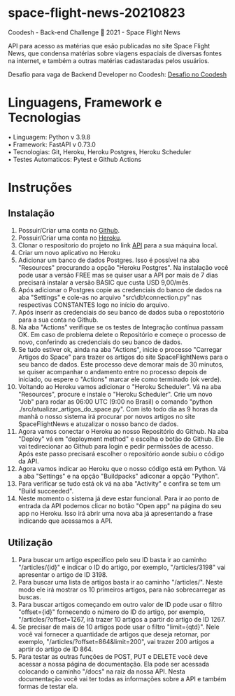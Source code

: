 # space-flight-news-20210823
Coodesh - Back-end Challenge 🏅 2021 - Space Flight News

API para acesso as matérias que esão publicadas no site Space Flight News, que condensa matérias sobre viagens espaciais de diversas fontes na internet, e também a outras matérias cadastaradas pelos usuários.

Desafio para vaga de Backend Developer no Coodesh: [Desafio no Coodesh](https://lab.coodesh.com/hgf777/space-flight-news-20210823)

# Linguagens, Framework e Tecnologias

• Linguagem: Python v 3.9.8<BR>
• Framework: FastAPI v 0.73.0<BR>
• Tecnologias: Git, Heroku, Heroku Postgres, Heroku Scheduler<BR>
• Testes Automaticos: Pytest e Github Actions

# Instruções

## Instalação

1) Possuir/Criar uma conta no [Github](https://github.com/).
2) Possuir/Criar uma conta no [Heroku](https://id.heroku.com/login).
3) Clonar o respositorio do projeto no link [API](https://github.com/hgf777-br/space-flight-news-20210823) para a sua máquina local.
4) Criar um novo aplicativo no Heroku
5) Adicionar um banco de dados Postgres. Isso é possível na aba "Resources" procurando a opção "Heroku Postgres". Na instalação você pode usar a versão FREE mas se quiser usar a API por mais de 7 dias precisará instalar a versão BASIC que custa USD 9,00/mês.
6) Após adicionar o Postgres copie as credenciais do banco de dados na aba "Settings" e cole-as no arquivo "src\db\connection.py" nas respectivas CONSTANTES logo no início do arquivo.
7) Após inserir as credenciais do seu banco de dados suba o repostotório para a sua conta no Github.
8) Na aba "Actions" verifique se os testes de Integração contínua passam OK. Em caso de problema delete o Repositório e começe o processo de novo, conferindo as credenciais do seu banco de dados.
9) Se tudo estiver ok, ainda na aba "Actions", inicie o processo "Carregar Artigos do Space" para trazer os artigos do site SpaceFlightNews para o seu banco de dados. Este processo deve demorar mais de 30 minutos, se quiser acompanhar o andamento entre no processo depois de iniciado, ou espere o "Actions" marcar ele como terminado (ok verde).
10) Voltando ao Heroku vamos adicionar o "Heroku Scheduler". Vá na aba "Resources", procure e instale o "Heroku Scheduler". Crie um novo "Job" para rodar as 06:00 UTC (9:00 no Brasil) o comando "python ./src/atualizar_artigos_do_space.py". Com isto todo dia as 9 horas da manhã o nosso sistema irá procurar por novos artigos no site SpaceFlightNews e atuzalizar o nosso banco de dados.
11) Agora vamos conectar o Heroku ao nosso Repositório do Github. Na aba "Deploy" vá em "deployment method" e escolha o botão do Github. Ele vai tedirecionar ao Github para login e pedir permissões de acesso. Após este passo precisará escolher o repositório aonde subiu o código da API.
12) Agora vamos indicar ao Heroku que o nosso código está em Python. Vá a aba "Settings" e na opção "Buildpacks" adiconar a opção "Python".
13) Para verificar se tudo está ok vá na aba "Activity" e confira se tem um "Build succeeded".
14) Neste momento o sistema já deve estar funcional. Para ir ao ponto de entrada da API podemos clicar no botão "Open app" na página do seu app no Heroku. Isso irá abrir uma nova aba já apresentando a frase indicando que acessamos a API.

## Utilização

1)  Para buscar um artigo específico pelo seu ID basta ir ao caminho "/articles/{id}" e indicar o ID do artigo, por exemplo, "/articles/3198" vai apresentar o artigo de ID 3198.
2)  Para buscar uma lista de artigos basta ir ao caminho "/articles/". Neste modo ele irá mostrar os 10 primeiros artigos, para não sobrecarregar as buscas.
3)  Para buscar artigos começando em outro valor de ID pode usar o filtro "offset={id}" fornecendo o número do ID do artigo, por exemplo, "/articles/?offset=1267, irá trazer 10 artigos a partir do artigo de ID 1267.
4)  Se precisar de mais de 10 artigos pode usar o filtro "limit={qtd}". Nele você vai fornecer a quantidade de artigos que deseja retornar, por exemplo, "/articles/?offset=864&limit=200", vai trazer 200 artigos a aprtir do artigo de ID 864.
5)  Para testar as outras funções de POST, PUT e DELETE você deve acessar a nossa página de documentação. Ela pode ser acessada colocando o caminho "/docs" na raiz da nossa API. Nesta documentação você vai ter todas as informações sobre a API e também formas de testar ela.

